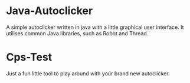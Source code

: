 # Java-Autoclicker
A simple autoclicker written in java with a little graphical user interface.
It utilises common Java libraries, such as Robot and Thread.

# Cps-Test
Just a fun little tool to play around with your brand new autoclicker.
